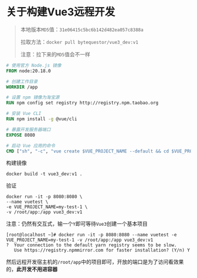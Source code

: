 # 关于构建Vue3远程开发

> 本地版本`MD5`值：`31e06415c5bc6b142d482ea057c8388a`
>
> 拉取方法：`docker pull bytequestor/vue3_dev:v1`
>
> 注意：拉下来的`MD5`值会不一样

```dockerfile
# 使用官方 Node.js 镜像
FROM node:20.18.0

# 创建工作目录
WORKDIR /app

# 设置 npm 镜像为淘宝源
RUN npm config set registry http://registry.npm.taobao.org

# 安装 Vue CLI
RUN npm install -g @vue/cli

# 暴露开发服务器端口
EXPOSE 8080

# 启动 Vue 应用的命令
CMD ["sh", "-c", "vue create $VUE_PROJECT_NAME --default && cd $VUE_PROJECT_NAME && npm install vue@3.2.47 && npm install && npm run serve"]
```

构建镜像

```shell
docker build -t vue3_dev:v1 .
```

验证

```shell
docker run -it -p 8080:8080 \
--name vuetest \
-e VUE_PROJECT_NAME=my-test-1 \
-v /root/app:/app vue3_dev:v1
```

注意：仍然有交互式，输一个`Y`即可等待`Vue3`创建一个基本项目

```shell
[root@localhost ~]# docker run -it -p 8080:8080 --name vuetest -e VUE_PROJECT_NAME=my-test-1 -v /root/app:/app vue3_dev:v1
?  Your connection to the default yarn registry seems to be slow.
   Use https://registry.npmmirror.com for faster installation? (Y/n) Y
```

然后远程开发宿主机的`/root/app`中的项目即可，开放的端口是为了访问看效果的，**此开发不用进容器**

